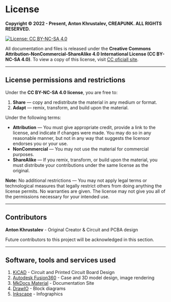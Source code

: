 # License

**Copyright © 2022 - Present, Anton Khrustalev, CREAPUNK. ALL RIGHTS RESERVED.**

[![License: CC BY-NC-SA 4.0](https://img.shields.io/badge/License-CC_BY--NC--SA_4.0-lightgrey.svg)](https://creativecommons.org/licenses/by-nc-sa/4.0/)

All documentation and files is released under the **Creative Commons Attribution-NonCommercial-ShareAlike 4.0 International License (CC BY-NC-SA 4.0)**. To view a copy of this license, visit [CC oficiall site](https://creativecommons.org/licenses/by-nc-sa/4.0/).

------

## License permissions and restrictions

Under the **CC BY-NC-SA 4.0 license**, you are free to:

1. **Share** — copy and redistribute the material in any medium or format.
2. **Adapt** — remix, transform, and build upon the material.

Under the following terms:

- **Attribution** — You must give appropriate credit, provide a link to the license, and indicate if changes were made. You may do so in any reasonable manner, but not in any way that suggests the licensor endorses you or your use.
- **NonCommercial** — You may not use the material for commercial purposes.
- **ShareAlike** — If you remix, transform, or build upon the material, you must distribute your contributions under the same license as the original.

**Note:** No additional restrictions — You may not apply legal terms or technological measures that legally restrict others from doing anything the license permits. No warranties are given. The license may not give you all of the permissions necessary for your intended use.

------

## Contributors

**Anton Khrustalev** - Original Creator & Circuit and PCBA design

Future contributors to this project will be acknowledged in this section.

------

## Software, tools and services used

1. [KiCAD](https://www.kicad.org/) - Circuit and Printed Circuit Board Design
2. [Autodesk Fusion360](https://www.autodesk.com/products/fusion-360/) - Case and 3D model design, image rendering
3. [MkDocs Material](https://squidfunk.github.io/mkdocs-material/) - Documentation Site
4. [DrawIO](https://www.diagrams.net/) - Block diagrams
5. [Inkscape](https://inkscape.org/) - Infographics
